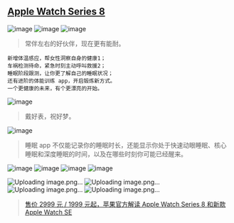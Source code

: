 
## [Apple Watch Series 8](https://www.apple.com.cn/apple-watch-series-8/)

![image](https://user-images.githubusercontent.com/101486416/214457334-f0a78740-6d41-4f89-87d1-8421cd9d58cb.png)
![image](https://user-images.githubusercontent.com/101486416/214457346-afc1799a-cbcd-444e-9e20-8fbfb8e8bc15.png)
![image](https://user-images.githubusercontent.com/101486416/214457356-343b20eb-4c38-45b6-af20-b51bb42af97a.png)
> 常伴左右的好伙伴，现在更有能耐。

```
新增体温感应，帮女性洞察自身的健康1；
车祸检测待命，紧急时刻主动呼叫救援2；
睡眠阶段跟测，让你更了解自己的睡眠状况；
还有进阶的体能训练 app，开启锻炼新方式。
一个更健康的未来，有个更漂亮的开始。 
```

![image](https://user-images.githubusercontent.com/101486416/214457387-359d1bd7-cdbe-4615-9008-8860149860a6.png)
> 戴好表，祝好梦。

![image](https://user-images.githubusercontent.com/101486416/214457403-1c901646-266f-4a65-9829-09e78659cf50.png)
> 睡眠 app 不仅能记录你的睡眠时长，还能显示你处于快速动眼睡眠、核心睡眠和深度睡眠的时间，以及在哪些时刻你可能已经醒来。

![image](https://user-images.githubusercontent.com/101486416/214457425-d2f1c0cf-03f3-4d50-9882-b88a9f8e8532.png)
![image](https://user-images.githubusercontent.com/101486416/214457481-0562d342-150d-4d86-8194-de69f9aaf070.png)
![image](https://user-images.githubusercontent.com/101486416/214457487-4405fc9c-4e57-4913-81a2-4022d0a5c29e.png)
![image](https://user-images.githubusercontent.com/101486416/214457475-336413ee-279f-42f5-a787-f3648fe8b792.png)

![Uploading image.png…]()
![Uploading image.png…]()
![Uploading image.png…]()
![Uploading image.png…]()
> [售价 2999 元 / 1999 元起，苹果官方解读 Apple Watch Series 8 和新款 Apple Watch SE](https://www.ithome.com/0/639/679.htm)

